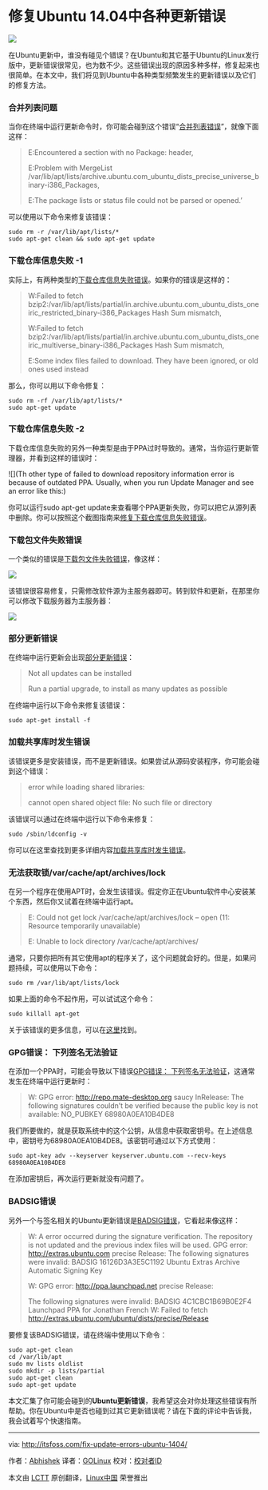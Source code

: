 修复Ubuntu 14.04中各种更新错误
================================================================================
![](http://itsfoss.itsfoss.netdna-cdn.com/wp-content/uploads/2014/09/Fix_Ubuntu_Update_Error.jpeg)

在Ubuntu更新中，谁没有碰见个错误？在Ubuntu和其它基于Ubuntu的Linux发行版中，更新错误很常见，也为数不少。这些错误出现的原因多种多样，修复起来也很简单。在本文中，我们将见到Ubuntu中各种类型频繁发生的更新错误以及它们的修复方法。

### 合并列表问题 ###

当你在终端中运行更新命令时，你可能会碰到这个错误“[合并列表错误][1]”，就像下面这样：

> E:Encountered a section with no Package: header,
> 
> E:Problem with MergeList /var/lib/apt/lists/archive.ubuntu.com_ubuntu_dists_precise_universe_binary-i386_Packages,
> 
> E:The package lists or status file could not be parsed or opened.’

可以使用以下命令来修复该错误：

    sudo rm -r /var/lib/apt/lists/*
    sudo apt-get clean && sudo apt-get update

### 下载仓库信息失败 -1 ###

实际上，有两种类型的[下载仓库信息失败错误][2]。如果你的错误是这样的：

> W:Failed to fetch bzip2:/var/lib/apt/lists/partial/in.archive.ubuntu.com_ubuntu_dists_oneiric_restricted_binary-i386_Packages Hash Sum mismatch,
> 
> W:Failed to fetch bzip2:/var/lib/apt/lists/partial/in.archive.ubuntu.com_ubuntu_dists_oneiric_multiverse_binary-i386_Packages Hash Sum mismatch,
> 
> E:Some index files failed to download. They have been ignored, or old ones used instead

那么，你可以用以下命令修复：

    sudo rm -rf /var/lib/apt/lists/*
    sudo apt-get update

### 下载仓库信息失败 -2 ###

下载仓库信息失败的另外一种类型是由于PPA过时导致的。通常，当你运行更新管理器，并看到这样的错误时：

![](Th other type of failed to download repository information error is because of outdated PPA. Usually, when you run Update Manager and see an error like this:)

你可以运行sudo apt-get update来查看哪个PPA更新失败，你可以把它从源列表中删除。你可以按照这个截图指南来[修复下载仓库信息失败错误][3]。

### 下载包文件失败错误 ###

一个类似的错误是[下载包文件失败错误][4]，像这样：

![](http://itsfoss.itsfoss.netdna-cdn.com/wp-content/uploads/2014/09/Ubuntu_Update_error.jpeg)

该错误很容易修复，只需修改软件源为主服务器即可。转到软件和更新，在那里你可以修改下载服务器为主服务器：

![](http://itsfoss.itsfoss.netdna-cdn.com/wp-content/uploads/2014/09/Change_server_Ubuntu.jpeg)

### 部分更新错误 ###

在终端中运行更新会出现[部分更新错误][5]：

> Not all updates can be installed
> 
> Run a partial upgrade, to install as many updates as possible

在终端中运行以下命令来修复该错误：

    sudo apt-get install -f

### 加载共享库时发生错误 ###

该错误更多是安装错误，而不是更新错误。如果尝试从源码安装程序，你可能会碰到这个错误：

> error while loading shared libraries:
> 
> cannot open shared object file: No such file or directory

该错误可以通过在终端中运行以下命令来修复：

    sudo /sbin/ldconfig -v

你可以在这里查找到更多详细内容[加载共享库时发生错误][6]。

### 无法获取锁/var/cache/apt/archives/lock ###

在另一个程序在使用APT时，会发生该错误。假定你正在Ubuntu软件中心安装某个东西，然后你又试着在终端中运行apt。

> E: Could not get lock /var/cache/apt/archives/lock – open (11: Resource temporarily unavailable)
> 
> E: Unable to lock directory /var/cache/apt/archives/

通常，只要你把所有其它使用apt的程序关了，这个问题就会好的。但是，如果问题持续，可以使用以下命令：

    sudo rm /var/lib/apt/lists/lock

如果上面的命令不起作用，可以试试这个命令：

    sudo killall apt-get

关于该错误的更多信息，可以在[这里][7]找到。

### GPG错误： 下列签名无法验证 ###

在添加一个PPA时，可能会导致以下错误[GPG错误： 下列签名无法验证][8]，这通常发生在终端中运行更新时：

> W: GPG error: http://repo.mate-desktop.org saucy InRelease: The following signatures couldn’t be verified because the public key is not available: NO_PUBKEY 68980A0EA10B4DE8

我们所要做的，就是获取系统中的这个公钥，从信息中获取密钥号。在上述信息中，密钥号为68980A0EA10B4DE8。该密钥可通过以下方式使用：

    sudo apt-key adv --keyserver keyserver.ubuntu.com --recv-keys 68980A0EA10B4DE8

在添加密钥后，再次运行更新就没有问题了。

### BADSIG错误 ###

另外一个与签名相关的Ubuntu更新错误是[BADSIG错误][9]，它看起来像这样：

> W: A error occurred during the signature verification. The repository is not updated and the previous index files will be used. GPG error: http://extras.ubuntu.com precise Release: The following signatures were invalid: BADSIG 16126D3A3E5C1192 Ubuntu Extras Archive Automatic Signing Key
> 
> W: GPG error: http://ppa.launchpad.net precise Release:
> 
> The following signatures were invalid: BADSIG 4C1CBC1B69B0E2F4 Launchpad PPA for Jonathan French W: Failed to fetch http://extras.ubuntu.com/ubuntu/dists/precise/Release

要修复该BADSIG错误，请在终端中使用以下命令：

    sudo apt-get clean
    cd /var/lib/apt
    sudo mv lists oldlist
    sudo mkdir -p lists/partial
    sudo apt-get clean
    sudo apt-get update

本文汇集了你可能会碰到的**Ubuntu更新错误**，我希望这会对你处理这些错误有所帮助。你在Ubuntu中是否也碰到过其它更新错误呢？请在下面的评论中告诉我，我会试着写个快速指南。

--------------------------------------------------------------------------------

via: http://itsfoss.com/fix-update-errors-ubuntu-1404/

作者：[Abhishek][a]
译者：[GOLinux](https://github.com/GOLinux)
校对：[校对者ID](https://github.com/校对者ID)

本文由 [LCTT](https://github.com/LCTT/TranslateProject) 原创翻译，[Linux中国](https://linux.cn/) 荣誉推出

[a]:http://itsfoss.com/author/abhishek/
[1]:http://itsfoss.com/how-to-fix-problem-with-mergelist/
[2]:http://itsfoss.com/solve-ubuntu-error-failed-to-download-repository-information-check-your-internet-connection/
[3]:http://itsfoss.com/failed-to-download-repository-information-ubuntu-13-04/
[4]:http://itsfoss.com/fix-failed-download-package-files-error-ubuntu/
[5]:http://itsfoss.com/fix-partial-upgrade-error-elementary-os-luna-quick-tip/
[6]:http://itsfoss.com/solve-open-shared-object-file-quick-tip/
[7]:http://itsfoss.com/fix-ubuntu-install-error/
[8]:http://itsfoss.com/solve-gpg-error-signatures-verified-ubuntu/
[9]:http://itsfoss.com/solve-badsig-error-quick-tip/
